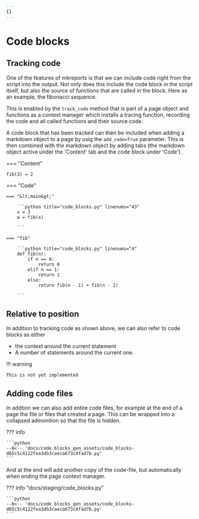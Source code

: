```yaml
---
{}
---
```



# Code blocks

## Tracking code

One of the features of mkreports is that we can include
code right from the script into the output. Not only does
this include the code block in the script itself, but
also the source of functions that are called in the block. 
Here as an example, the fibonacci sequence. 

This is enabled by the `track_code` method that is part of 
a page object and functions as a context manager which installs
a tracing function, recording
the code and all called functions and their source code. 

A code block that has been tracked can then be included
when adding a markdown object to a page by usig the 
`add_code=True` parameter. This is then combined with 
the markdown object by adding tabs (the markdown object 
active under the 'Content' tab and the code block under 'Code').

=== "Content"

    fib(3) = 2

=== "Code"

    === "&lt;main&gt;"

        ```python title="code_blocks.py" linenums="43"
        x = 3
        a = fib(x)

        ```

    === "fib"

        ```python title="code_blocks.py" linenums="4"
        def fib(n):
            if n == 0:
                return 0
            elif n == 1:
                return 1
            else:
                return fib(n - 1) + fib(n - 2)

        ```

## Relative to position

In addition to tracking code as shown above, we can also
refer to code blocks as either 
- the context around the current statement
- A number of statements around the current one. 

!!! warning 

    This is not yet implemented

## Adding code files

In addtion we can also add entire code files, for 
example at the end of a page the file or files that 
created a page. This can be wrapped into a collapsed
admonition so that the file is hidden.

??? info 

    ```python
    --8<-- 'docs/code_blocks_gen_assets/code_blocks-d65c5c4122fea3db3caeca673c8fad7b.py'
    ```

And at the end will add another copy of the code-file, 
but automatically when ending the page context manager.

??? info "docs/staging/code_blocks.py"

    ```python
    --8<-- 'docs/code_blocks_gen_assets/code_blocks-d65c5c4122fea3db3caeca673c8fad7b.py'
    ```
